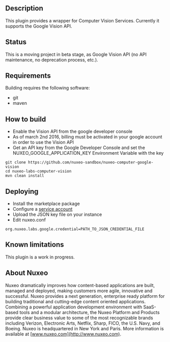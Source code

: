 ## Description
This plugin provides a wrapper for Computer Vision Services. Currently it supports the Google Vision API.

## Status

This is a moving project in beta stage, as Google Vision API (no API maintenance, no deprecation process, etc.).

## Requirements
Building requires the following software:
- git
- maven

## How to build
 
- Enable the Vision API from the google developer console
- As of march 2nd 2016, billing must be activated in your google account in order to use the Vision API
- Get an API key from the Google Developer Console and set the NUXEO_GOOGLE_APPLICATION_KEY Environment Variable with the key
 
```
git clone https://github.com/nuxeo-sandbox/nuxeo-computer-google-vision
cd nuxeo-labs-computer-vision
mvn clean install
```

## Deploying
- Install the marketplace package
- Configure a [service account](https://developers.google.com/identity/protocols/OAuth2ServiceAccount)
- Upload the JSON key file on your instance
- Edit nuxeo.conf 

```
org.nuxeo.labs.google.credential=PATH_TO_JSON_CREDENTIAL_FILE
```

## Known limitations
This plugin is a work in progress.

## About Nuxeo
Nuxeo dramatically improves how content-based applications are built, managed and deployed, making customers more agile, innovative and successful. Nuxeo provides a next generation, enterprise ready platform for building traditional and cutting-edge content oriented applications. Combining a powerful application development environment with SaaS-based tools and a modular architecture, the Nuxeo Platform and Products provide clear business value to some of the most recognizable brands including Verizon, Electronic Arts, Netflix, Sharp, FICO, the U.S. Navy, and Boeing. Nuxeo is headquartered in New York and Paris. More information is available at [www.nuxeo.com](http://www.nuxeo.com).
